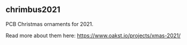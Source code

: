 ## chrimbus2021
PCB Christmas ornaments for 2021.

Read more about them here: https://www.oakst.io/projects/xmas-2021/
 
